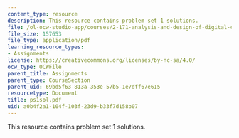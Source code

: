 ```yaml
---
content_type: resource
description: This resource contains problem set 1 solutions.
file: /ol-ocw-studio-app/courses/2-171-analysis-and-design-of-digital-control-systems-fall-2006/a0b4f2a1104f103f23d9b33f7d158b07_ps1sol.pdf
file_size: 157653
file_type: application/pdf
learning_resource_types:
- Assignments
license: https://creativecommons.org/licenses/by-nc-sa/4.0/
ocw_type: OCWFile
parent_title: Assignments
parent_type: CourseSection
parent_uid: 69bd5f63-813a-353e-57b5-1e7dff67e615
resourcetype: Document
title: ps1sol.pdf
uid: a0b4f2a1-104f-103f-23d9-b33f7d158b07
---
```

This resource contains problem set 1 solutions.
